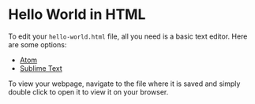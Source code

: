 # Hello World in HTML

To edit your `hello-world.html` file, all you need is a basic text editor.
Here are some options:
- [Atom](https://atom.io/)
- [Sublime Text](https://www.sublimetext.com/)

To view your webpage, navigate to the file where it is saved and simply double click to open it to view it on your browser.